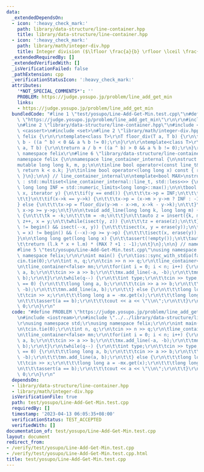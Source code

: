 ```yaml
---
data:
  _extendedDependsOn:
  - icon: ':heavy_check_mark:'
    path: library/data-structure/line-container.hpp
    title: library/data-structure/line-container.hpp
  - icon: ':heavy_check_mark:'
    path: library/math/integer-div.hpp
    title: Integer division ($\lfloor \frac{a}{b} \rfloor \lceil \frac{a}{b} \rceil$)
  _extendedRequiredBy: []
  _extendedVerifiedWith: []
  _isVerificationFailed: false
  _pathExtension: cpp
  _verificationStatusIcon: ':heavy_check_mark:'
  attributes:
    '*NOT_SPECIAL_COMMENTS*': ''
    PROBLEM: https://judge.yosupo.jp/problem/line_add_get_min
    links:
    - https://judge.yosupo.jp/problem/line_add_get_min
  bundledCode: "#line 1 \"test/yosupo/Line-Add-Get-Min.test.cpp\"\n#define PROBLEM\
    \ \"https://judge.yosupo.jp/problem/line_add_get_min\"\r\n\r\n#include <iostream>\r\
    \n#line 2 \"library/data-structure/line-container.hpp\"\n#include <limits>\n#include\
    \ <cassert>\n#include <set>\n#line 2 \"library/math/integer-div.hpp\"\n\r\nnamespace\
    \ felix {\r\n\r\ntemplate<class T>\r\nT floor_div(T a, T b) {\r\n\treturn a /\
    \ b - ((a ^ b) < 0 && a % b != 0);\r\n}\r\n\r\ntemplate<class T>\r\nT ceil_div(T\
    \ a, T b) {\r\n\treturn a / b + ((a ^ b) > 0 && a % b != 0);\r\n}\r\n\r\n} //\
    \ namespace felix\r\n#line 6 \"library/data-structure/line-container.hpp\"\n\n\
    namespace felix {\n\nnamespace line_container_internal {\n\nstruct line_t {\n\t\
    mutable long long k, m, p;\n\n\tinline bool operator<(const line_t& o) const {\
    \ return k < o.k; }\n\tinline bool operator<(long long x) const { return p < x;\
    \ }\n};\n\n} // line_container_internal\n\ntemplate<bool MAX>\nstruct line_container\
    \ : std::multiset<line_container_internal::line_t, std::less<>> {\n\tstatic const\
    \ long long INF = std::numeric_limits<long long>::max();\n\n\tbool isect(iterator\
    \ x, iterator y) {\n\t\tif(y == end()) {\n\t\t\tx->p = INF;\n\t\t\treturn 0;\n\
    \t\t}\n\t\tif(x->k == y->k) {\n\t\t\tx->p = (x->m > y->m ? INF : -INF);\n\t\t\
    } else {\n\t\t\tx->p = floor_div(y->m - x->m, x->k - y->k);\n\t\t}\n\t\treturn\
    \ x->p >= y->p;\n\t}\n\n\tvoid add_line(long long k, long long m) {\n\t\tif(!MAX)\
    \ {\n\t\t\tk = -k;\n\t\t\tm = -m;\n\t\t}\n\t\tauto z = insert({k, m, 0}), y =\
    \ z++, x = y;\n\t\twhile(isect(y, z)) {\n\t\t\tz = erase(z);\n\t\t}\n\t\tif(x\
    \ != begin() && isect(--x, y)) {\n\t\t\tisect(x, y = erase(y));\n\t\t}\n\t\twhile((y\
    \ = x) != begin() && (--x)->p >= y->p) {\n\t\t\tisect(x, erase(y));\n\t\t}\n\t\
    }\n\n\tlong long get(long long x) {\n\t\tassert(!empty());\n\t\tauto l = *lower_bound(x);\n\
    \t\treturn (l.k * x + l.m) * (MAX ? +1 : -1);\n\t}\n};\n\n} // namespace felix\n\
    #line 5 \"test/yosupo/Line-Add-Get-Min.test.cpp\"\nusing namespace std;\r\nusing\
    \ namespace felix;\r\n\r\nint main() {\r\n\tios::sync_with_stdio(false);\r\n\t\
    cin.tie(0);\r\n\tint n, q;\r\n\tcin >> n >> q;\r\n\tline_container<true> mx;\r\
    \n\tline_container<false> mn;\r\n\tfor(int i = 0; i < n; i++) {\r\n\t\tlong long\
    \ a, b;\r\n\t\tcin >> a >> b;\r\n\t\tmx.add_line(-a, -b);\r\n\t\tmn.add_line(a,\
    \ b);\r\n\t}\r\n\twhile(q--) {\r\n\t\tint type;\r\n\t\tcin >> type;\r\n\t\tif(type\
    \ == 0) {\r\n\t\t\tlong long a, b;\r\n\t\t\tcin >> a >> b;\r\n\t\t\tmx.add_line(-a,\
    \ -b);\r\n\t\t\tmn.add_line(a, b);\r\n\t\t} else {\r\n\t\t\tlong long x;\r\n\t\
    \t\tcin >> x;\r\n\t\t\tlong long a = -mx.get(x);\r\n\t\t\tlong long b = mn.get(x);\r\
    \n\t\t\tassert(a == b);\r\n\t\t\tcout << a << \"\\n\";\r\n\t\t}\r\n\t}\r\n\treturn\
    \ 0;\r\n}\r\n"
  code: "#define PROBLEM \"https://judge.yosupo.jp/problem/line_add_get_min\"\r\n\r\
    \n#include <iostream>\r\n#include \"../../library/data-structure/line-container.hpp\"\
    \r\nusing namespace std;\r\nusing namespace felix;\r\n\r\nint main() {\r\n\tios::sync_with_stdio(false);\r\
    \n\tcin.tie(0);\r\n\tint n, q;\r\n\tcin >> n >> q;\r\n\tline_container<true> mx;\r\
    \n\tline_container<false> mn;\r\n\tfor(int i = 0; i < n; i++) {\r\n\t\tlong long\
    \ a, b;\r\n\t\tcin >> a >> b;\r\n\t\tmx.add_line(-a, -b);\r\n\t\tmn.add_line(a,\
    \ b);\r\n\t}\r\n\twhile(q--) {\r\n\t\tint type;\r\n\t\tcin >> type;\r\n\t\tif(type\
    \ == 0) {\r\n\t\t\tlong long a, b;\r\n\t\t\tcin >> a >> b;\r\n\t\t\tmx.add_line(-a,\
    \ -b);\r\n\t\t\tmn.add_line(a, b);\r\n\t\t} else {\r\n\t\t\tlong long x;\r\n\t\
    \t\tcin >> x;\r\n\t\t\tlong long a = -mx.get(x);\r\n\t\t\tlong long b = mn.get(x);\r\
    \n\t\t\tassert(a == b);\r\n\t\t\tcout << a << \"\\n\";\r\n\t\t}\r\n\t}\r\n\treturn\
    \ 0;\r\n}\r\n"
  dependsOn:
  - library/data-structure/line-container.hpp
  - library/math/integer-div.hpp
  isVerificationFile: true
  path: test/yosupo/Line-Add-Get-Min.test.cpp
  requiredBy: []
  timestamp: '2023-04-13 06:05:35+08:00'
  verificationStatus: TEST_ACCEPTED
  verifiedWith: []
documentation_of: test/yosupo/Line-Add-Get-Min.test.cpp
layout: document
redirect_from:
- /verify/test/yosupo/Line-Add-Get-Min.test.cpp
- /verify/test/yosupo/Line-Add-Get-Min.test.cpp.html
title: test/yosupo/Line-Add-Get-Min.test.cpp
---
```


